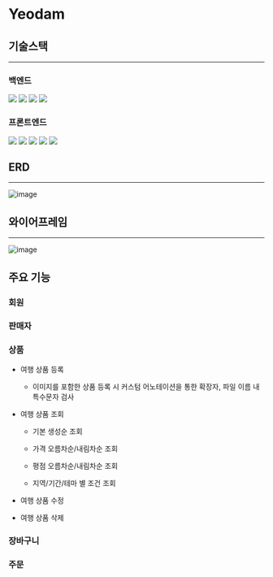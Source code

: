 # Yeodam

## 기술스택
------
### 백엔드

<img src="https://img.shields.io/badge/SpringBoot-6DB33F?style=for-the-badge&logo=spring&logoColor=white">
<img src="https://img.shields.io/badge/springsecurity-6DB33F?style=for-the-badge&logo=spring&logoColor=white">
<img src="https://img.shields.io/badge/Spring%20Data%20JPA-6DB33F?style=for-the-badge&logo=spring&logoColor=white">
<img src = "https://img.shields.io/badge/mysql-4479A1?style=for-the-badge&logo=mysql&logoColor=white">


### 프론트엔드

<img src="https://img.shields.io/badge/HTML5-E34F26?style=for-the-badge&logo=html5&logoColor=white">
<img src="https://img.shields.io/badge/JSS-F7DF1E?style=for-the-badge&logo=JSS&logoColor=white">
<img src="https://img.shields.io/badge/CSS3-1572B6?style=for-the-badge&logo=css3&logoColor=white">
<img src="https://img.shields.io/badge/Bootstrap-563D7C?style=for-the-badge&logo=bootstrap&logoColor=white">
<img src="https://img.shields.io/badge/thymeleaf-005F0F?style=for-the-badge&logo=thymeleaf&logoColor=white">

## ERD
------

![image](/uploads/10bf0caa122776e65be40905430b2a8a/image.png)


## 와이어프레임
------

![image](/uploads/0a03ecb6d2851c5b50dd509cddd98816/image.png)


## 주요 기능

### 회원

### 판매자

### 상품

+ 여행 상품 등록
    + 이미지를 포함한 상품 등록 시 커스텀 어노테이션을 통한 확장자, 파일 이름 내 특수문자 검사

+ 여행 상품 조회
    + 기본 생성순 조회

    + 가격 오름차순/내림차순 조회

    + 평점 오름차순/내림차순 조회
    
    + 지역/기간/테마 별 조건 조회

+ 여행 상품 수정

+ 여행 상품 삭제

### 장바구니

### 주문
